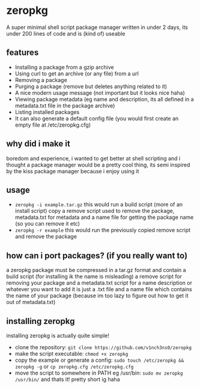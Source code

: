 # zeropkg
A super minimal shell script package manager written in under 2 days, 
its under 200 lines of code and is (kind of) useable
## features
- Installing a package from a gzip archive
- Using curl to get an archive (or any file) from a url
- Removing a package
- Purging a package (remove but deletes anything related to it)
- A nice modern usage message (not important but it looks nice haha)
- Viewing package metadata (eg name and description, its all defined in a metadata.txt file in the package archive)
- Listing installed packages
- It can also generate a default config file (you would first create an empty file at /etc/zeropkg.cfg)
## why did i make it
boredom and experience, i wanted to get better at shell scripting and i thought a package manager
would be a pretty cool thing, its semi inspired by the kiss package manager because i enjoy using it
## usage
- ```zeropkg -i example.tar.gz``` this would run a build script (more of an install script) copy a remove script used to remove the package, 
metadata.txt for metadata and a name file for getting the package name (so you can remove it etc)
- ```zeropkg -r example``` this would run the previously copied remove script and remove the package
## how can i port packages? (if you really want to)
a zeropkg package must be compressed in a tar.gz format and contain a build script (for installing ik the name is misleading) a remove script
for removing your package and a metadata.txt script for a name description or whatever you want to add it is just a .txt file and a name file
which contains the name of your package (because im too lazy to figure out how to get it out of metadata.txt)
## installing zeropkg
installing zeropkg is actually quite simple!
- clone the repository: `git clone https://github.com/v1nch3ns0/zeropkg`
- make the script executable: `chmod +x zeropkg`
- copy the example or generate a config: `sudo touch /etc/zeropkg && zeropkg -g` or `cp zeropkg.cfg /etc/zeropkg.cfg`
- move the script to somewhere in PATH eg /usr/bin: `sudo mv zeropkg /usr/bin/`
and thats it! pretty short ig haha
